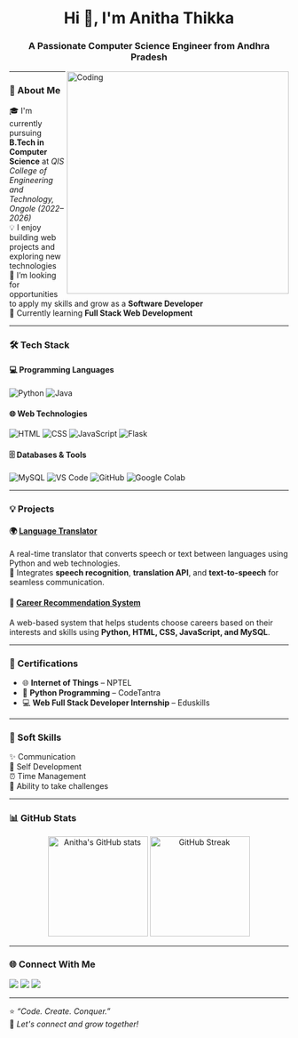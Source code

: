 <h1 align="center">Hi 👋, I'm Anitha Thikka</h1>
<h3 align="center">A Passionate Computer Science Engineer from Andhra Pradesh</h3>

<img align="right" alt="Coding" width="400" src="https://cdn.dribbble.com/users/1162077/screenshots/3848914/programmer.gif">

---

### 🚀 About Me
🎓 I'm currently pursuing **B.Tech in Computer Science** at *QIS College of Engineering and Technology, Ongole (2022–2026)*  
💡 I enjoy building web projects and exploring new technologies  
🎯 I’m looking for opportunities to apply my skills and grow as a **Software Developer**  
🌱 Currently learning **Full Stack Web Development**  

---

### 🛠️ Tech Stack

#### 💻 Programming Languages
![Python](https://img.shields.io/badge/Python-3670A0?style=for-the-badge&logo=python&logoColor=ffdd54)
![Java](https://img.shields.io/badge/Java-ED8B00?style=for-the-badge&logo=openjdk&logoColor=white)

#### 🌐 Web Technologies
![HTML](https://img.shields.io/badge/HTML5-E34F26?style=for-the-badge&logo=html5&logoColor=white)
![CSS](https://img.shields.io/badge/CSS3-1572B6?style=for-the-badge&logo=css3&logoColor=white)
![JavaScript](https://img.shields.io/badge/JavaScript-323330?style=for-the-badge&logo=javascript&logoColor=F7DF1E)
![Flask](https://img.shields.io/badge/Flask-000000?style=for-the-badge&logo=flask&logoColor=white)

#### 🗄️ Databases & Tools
![MySQL](https://img.shields.io/badge/MySQL-005C84?style=for-the-badge&logo=mysql&logoColor=white)
![VS Code](https://img.shields.io/badge/VS%20Code-0078d7.svg?style=for-the-badge&logo=visual-studio-code&logoColor=white)
![GitHub](https://img.shields.io/badge/GitHub-100000?style=for-the-badge&logo=github&logoColor=white)
![Google Colab](https://img.shields.io/badge/Colab-F9AB00?style=for-the-badge&logo=googlecolab&color=525252)

---

### 💡 Projects

#### 🌍 [Language Translator](https://github.com/anitha-2103)
A real-time translator that converts speech or text between languages using Python and web technologies.  
🧠 Integrates **speech recognition**, **translation API**, and **text-to-speech** for seamless communication.

#### 🧭 [Career Recommendation System](https://github.com/anitha-2103)
A web-based system that helps students choose careers based on their interests and skills using **Python, HTML, CSS, JavaScript, and MySQL**.

---

### 🏅 Certifications
- 🌐 **Internet of Things** – NPTEL  
- 🐍 **Python Programming** – CodeTantra  
- 💻 **Web Full Stack Developer Internship** – Eduskills  

---

### 💬 Soft Skills
✨ Communication  
🧠 Self Development  
⏰ Time Management  
💪 Ability to take challenges  

---

### 📊 GitHub Stats
<p align="center">
  <img src="https://github-readme-stats.vercel.app/api?username=anitha-2103&show_icons=true&theme=radical" alt="Anitha's GitHub stats" height="180em"/>
  <img src="https://github-readme-streak-stats.herokuapp.com/?user=anitha-2103&theme=radical" alt="GitHub Streak" height="180em"/>
</p>

---

### 🌐 Connect With Me
<p align="left">
  <a href="mailto:anithaanithathikka@gmail.com"><img src="https://img.shields.io/badge/Gmail-D14836?logo=gmail&logoColor=white&style=for-the-badge" /></a>
  <a href="https://www.linkedin.com/in/anitha-thikka-705176291"><img src="https://img.shields.io/badge/LinkedIn-0077B5?logo=linkedin&logoColor=white&style=for-the-badge" /></a>
  <a href="https://github.com/anitha-2103"><img src="https://img.shields.io/badge/GitHub-100000?logo=github&logoColor=white&style=for-the-badge" /></a>
</p>

---

⭐ *“Code. Create. Conquer.”*  
🦋 *Let's connect and grow together!*
